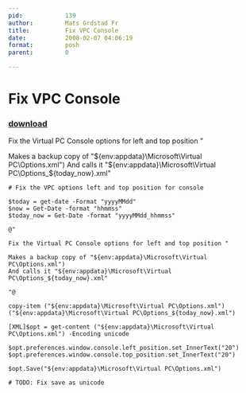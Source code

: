 ```yaml
---
pid:            139
author:         Mats Grdstad Fr
title:          Fix VPC Console
date:           2008-02-07 04:06:19
format:         posh
parent:         0

---
```


# Fix VPC Console

### [download](//scripts/139.ps1)

Fix the Virtual PC Console options for left and top position "

Makes a backup copy of "${env:appdata}\Microsoft\Virtual PC\Options.xml") 
And calls it "${env:appdata}\Microsoft\Virtual PC\Options_${today_now}.xml"


```posh
# Fix the VPC options left and top position for console

$today = get-date -Format "yyyyMMdd"
$now = Get-Date -format "hhmmss"
$today_now = Get-Date -format "yyyyMMdd_hhmmss"

@"

Fix the Virtual PC Console options for left and top position "

Makes a backup copy of "${env:appdata}\Microsoft\Virtual PC\Options.xml") 
And calls it "${env:appdata}\Microsoft\Virtual PC\Options_${today_now}.xml"

"@

copy-item ("${env:appdata}\Microsoft\Virtual PC\Options.xml") ("${env:appdata}\Microsoft\Virtual PC\Options_${today_now}.xml")

[XML]$opt = get-content ("${env:appdata}\Microsoft\Virtual PC\Options.xml") -Encoding unicode

$opt.preferences.window.console.left_position.set_InnerText("20")
$opt.preferences.window.console.top_position.set_InnerText("20")

$opt.Save("${env:appdata}\Microsoft\Virtual PC\Options.xml")

# TODO: Fix save as unicode
```
